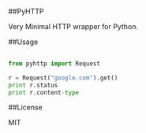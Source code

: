 ##PyHTTP

Very Minimal HTTP wrapper for Python.


##Usage

```python
  
from pyhttp import Request

r = Request("google.com").get()
print r.status
print r.content-type

```

##License

MIT